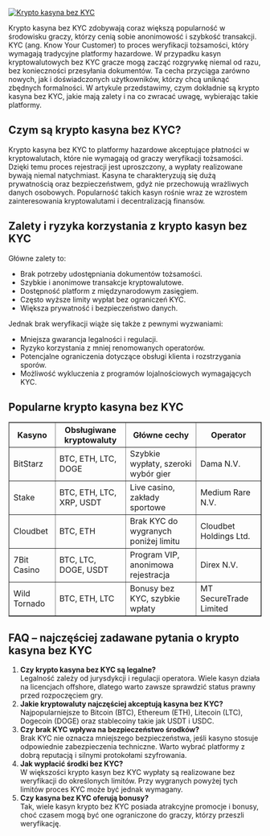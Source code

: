 [![Krypto kasyna bez KYC](https://123-caf.pages.dev/gitsignup.png)](https://vrmoo.ru/Bt82HjjY)

<p>Krypto kasyna bez KYC zdobywają coraz większą popularność w środowisku graczy, którzy cenią sobie anonimowość i szybkość transakcji. KYC (ang. Know Your Customer) to proces weryfikacji tożsamości, który wymagają tradycyjne platformy hazardowe. W przypadku kasyn kryptowalutowych bez KYC gracze mogą zacząć rozgrywkę niemal od razu, bez konieczności przesyłania dokumentów. Ta cecha przyciąga zarówno nowych, jak i doświadczonych użytkowników, którzy chcą uniknąć zbędnych formalności. W artykule przedstawimy, czym dokładnie są krypto kasyna bez KYC, jakie mają zalety i na co zwracać uwagę, wybierając takie platformy.</p>  <h2>Czym są krypto kasyna bez KYC?</h2> <p>Krypto kasyna bez KYC to platformy hazardowe akceptujące płatności w kryptowalutach, które nie wymagają od graczy weryfikacji tożsamości. Dzięki temu proces rejestracji jest uproszczony, a wypłaty realizowane bywają niemal natychmiast. Kasyna te charakteryzują się dużą prywatnością oraz bezpieczeństwem, gdyż nie przechowują wrażliwych danych osobowych. Popularność takich kasyn rośnie wraz ze wzrostem zainteresowania kryptowalutami i decentralizacją finansów.</p>  <h2>Zalety i ryzyka korzystania z krypto kasyn bez KYC</h2> <p>Główne zalety to:</p> <ul> <li>Brak potrzeby udostępniania dokumentów tożsamości.</li> <li>Szybkie i anonimowe transakcje kryptowalutowe.</li> <li>Dostępność platform z międzynarodowym zasięgiem.</li> <li>Często wyższe limity wypłat bez ograniczeń KYC.</li> <li>Większa prywatność i bezpieczeństwo danych.</li> </ul> <p>Jednak brak weryfikacji wiąże się także z pewnymi wyzwaniami:</p> <ul> <li>Mniejsza gwarancja legalności i regulacji.</li> <li>Ryzyko korzystania z mniej renomowanych operatorów.</li> <li>Potencjalne ograniczenia dotyczące obsługi klienta i rozstrzygania sporów.</li> <li>Możliwość wykluczenia z programów lojalnościowych wymagających KYC.</li> </ul>  <h2>Popularne krypto kasyna bez KYC</h2> <table border="1" cellpadding="5" cellspacing="0"> <thead> <tr> <th>Kasyno</th> <th>Obsługiwane kryptowaluty</th> <th>Główne cechy</th> <th>Operator</th> </tr> </thead> <tbody> <tr> <td>BitStarz</td> <td>BTC, ETH, LTC, DOGE</td> <td>Szybkie wypłaty, szeroki wybór gier</td> <td>Dama N.V.</td> </tr> <tr> <td>Stake</td> <td>BTC, ETH, LTC, XRP, USDT</td> <td>Live casino, zakłady sportowe</td> <td>Medium Rare N.V.</td> </tr> <tr> <td>Cloudbet</td> <td>BTC, ETH</td> <td>Brak KYC do wygranych poniżej limitu</td> <td>Cloudbet Holdings Ltd.</td> </tr> <tr> <td>7Bit Casino</td> <td>BTC, LTC, DOGE, USDT</td> <td>Program VIP, anonimowa rejestracja</td> <td>Direx N.V.</td> </tr> <tr> <td>Wild Tornado</td> <td>BTC, ETH, LTC</td> <td>Bonusy bez KYC, szybkie wpłaty</td> <td>MT SecureTrade Limited</td> </tr> </tbody> </table>  <h2>FAQ – najczęściej zadawane pytania o krypto kasyna bez KYC</h2> <ol> <li><strong>Czy krypto kasyna bez KYC są legalne?</strong><br>Legalność zależy od jurysdykcji i regulacji operatora. Wiele kasyn działa na licencjach offshore, dlatego warto zawsze sprawdzić status prawny przed rozpoczęciem gry.</li> <li><strong>Jakie kryptowaluty najczęściej akceptują kasyna bez KYC?</strong><br>Najpopularniejsze to Bitcoin (BTC), Ethereum (ETH), Litecoin (LTC), Dogecoin (DOGE) oraz stablecoiny takie jak USDT i USDC.</li> <li><strong>Czy brak KYC wpływa na bezpieczeństwo środków?</strong><br>Brak KYC nie oznacza mniejszego bezpieczeństwa, jeśli kasyno stosuje odpowiednie zabezpieczenia techniczne. Warto wybrać platformy z dobrą reputacją i silnymi protokołami szyfrowania.</li> <li><strong>Jak wypłacić środki bez KYC?</strong><br>W większości krypto kasyn bez KYC wypłaty są realizowane bez weryfikacji do określonych limitów. Przy wygranych powyżej tych limitów proces KYC może być jednak wymagany.</li> <li><strong>Czy kasyna bez KYC oferują bonusy?</strong><br>Tak, wiele kasyn krypto bez KYC posiada atrakcyjne promocje i bonusy, choć czasem mogą być one ograniczone do graczy, którzy przeszli weryfikację.</li> </ol>